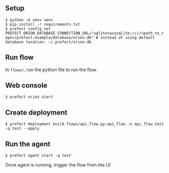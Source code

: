 ## Setup
`$ python -m venv venv` \
`$ pip install -r requirements.txt` \
`$ prefect config set PREFECT_ORION_DATABASE_CONNECTION_URL="sqlite+aiosqlite:////<path_to_repo>/prefect-example/database/orion.db" # instead of using default database location: ~/.prefect/orion.db`

## Run flow
In `flows/`, run the python file to run the flow.

## Web console
`$ prefect orion start`

## Create deployment
`$ prefect deployment build flows/api_flow.py:api_flow -n api_flow_test -q test --apply`

## Run the agent
`$ prefect agent start -q test`

Once agent is running, trigger the flow from the UI
